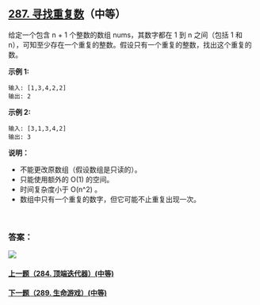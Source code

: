 ## [287. 寻找重复数](https://leetcode-cn.com/problems/find-the-duplicate-number/)（中等）

给定一个包含 n + 1 个整数的数组 nums，其数字都在 1 到 n 之间（包括 1 和 n），可知至少存在一个重复的整数。假设只有一个重复的整数，找出这个重复的数。

**示例 1:**

```
输入: [1,3,4,2,2]
输出: 2
```

**示例 2:**

```
输入: [3,1,3,4,2]
输出: 3
```

**说明：**

- 不能更改原数组（假设数组是只读的）。
- 只能使用额外的 O(1) 的空间。
- 时间复杂度小于 O(n^2) 。
- 数组中只有一个重复的数字，但它可能不止重复出现一次。

<br/>

### 答案：















![](https://img-blog.csdnimg.cn/20200807155236311.png)

#### [上一题（284. 顶端迭代器）(中等)](https://github.com/sdwwld/leetCode/blob/master/src/main/java/com/wld/java/leetcode/leetCode0284.md)

#### [下一题（289. 生命游戏）(中等)](https://github.com/sdwwld/leetCode/blob/master/src/main/java/com/wld/java/leetcode/leetCode0289.md)